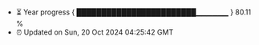 - ⏳ Year progress { ████████████████████████▁▁▁▁▁▁ } 80.11 %
- ⏰ Updated on Sun, 20 Oct 2024 04:25:42 GMT

